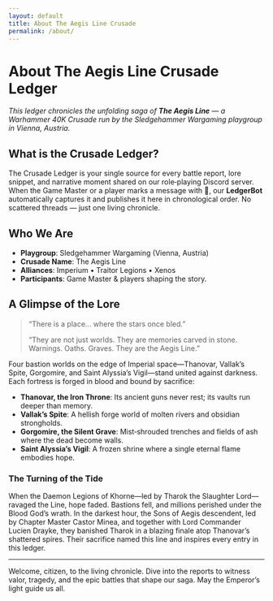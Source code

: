 ```yaml
---
layout: default
title: About The Aegis Line Crusade
permalink: /about/
---
```


# About The Aegis Line Crusade Ledger

_This ledger chronicles the unfolding saga of **The Aegis Line** — a Warhammer 40K Crusade run by the Sledgehammer Wargaming playgroup in Vienna, Austria._

## What is the Crusade Ledger?

The Crusade Ledger is your single source for every battle report, lore snippet, and narrative moment shared on our role‑playing Discord server. When the Game Master or a player marks a message with 📜, our **LedgerBot** automatically captures it and publishes it here in chronological order. No scattered threads — just one living chronicle.

## Who We Are

- **Playgroup**: Sledgehammer Wargaming (Vienna, Austria)  
- **Crusade Name**: The Aegis Line  
- **Alliances**: Imperium • Traitor Legions • Xenos  
- **Participants**: Game Master & players shaping the story.

## A Glimpse of the Lore

> “There is a place... where the stars once bled.”
>
> “They are not just worlds. They are memories carved in stone. Warnings. Oaths. Graves. They are the Aegis Line.”

Four bastion worlds on the edge of Imperial space—Thanovar, Vallak’s Spite, Gorgomire, and Saint Alyssia’s Vigil—stand united against darkness. Each fortress is forged in blood and bound by sacrifice:

- **Thanovar, the Iron Throne**: Its ancient guns never rest; its vaults run deeper than memory.
- **Vallak’s Spite**: A hellish forge world of molten rivers and obsidian strongholds.
- **Gorgomire, the Silent Grave**: Mist‑shrouded trenches and fields of ash where the dead become walls.
- **Saint Alyssia’s Vigil**: A frozen shrine where a single eternal flame embodies hope.

### The Turning of the Tide

When the Daemon Legions of Khorne—led by Tharok the Slaughter Lord—ravaged the Line, hope faded. Bastions fell, and millions perished under the Blood God’s wrath. In the darkest hour, the Sons of Aegis descendent, led by Chapter Master Castor Minea, and together with Lord Commander Lucien Drayke, they banished Tharok in a blazing finale atop Thanovar’s shattered spires. Their sacrifice named this line and inspires every entry in this ledger.

---

Welcome, citizen, to the living chronicle. Dive into the reports to witness valor, tragedy, and the epic battles that shape our saga. May the Emperor’s light guide us all.